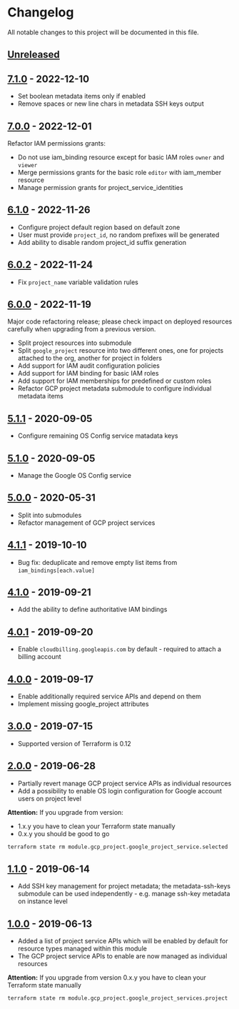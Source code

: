 # Changelog

All notable changes to this project will be documented in this file.

## [Unreleased]

## [7.1.0] - 2022-12-10

- Set boolean metadata items only if enabled
- Remove spaces or new line chars in metadata SSH keys output

## [7.0.0] - 2022-12-01

Refactor IAM permissions grants:

- Do not use iam_binding resource except for basic IAM roles `owner` and `viewer`
- Merge permissions grants for the basic role `editor` with iam_member resource
- Manage permission grants for project_service_identities

## [6.1.0] - 2022-11-26

- Configure project default region based on default zone
- User must provide `project_id`, no random prefixes will be generated
- Add ability to disable random project_id suffix generation

## [6.0.2] - 2022-11-24

- Fix `project_name` variable validation rules

## [6.0.0] - 2022-11-19

Major code refactoring release; please check impact on deployed resources carefully when upgrading from a previous
version.

- Split project resources into submodule
- Split `google_project` resource into two different ones, one for projects attached to the org, another for project in
  folders
- Add support for IAM audit configuration policies
- Add support for IAM binding for basic IAM roles
- Add support for IAM memberships for predefined or custom roles
- Refactor GCP project metadata submodule to configure individual metadata items

## [5.1.1] - 2020-09-05

- Configure remaining OS Config service matadata keys

## [5.1.0] - 2020-09-05

- Manage the Google OS Config service

## [5.0.0] - 2020-05-31

- Split into submodules
- Refactor management of GCP project services

## [4.1.1] - 2019-10-10

- Bug fix: deduplicate and remove empty list items from `iam_bindings[each.value]`

## [4.1.0] - 2019-09-21

- Add the ability to define authoritative IAM bindings

## [4.0.1] - 2019-09-20

- Enable `cloudbilling.googleapis.com` by default - required to attach a billing account

## [4.0.0] - 2019-09-17

- Enable additionally required service APIs and depend on them
- Implement missing google_project attributes

## [3.0.0] - 2019-07-15

- Supported version of Terraform is 0.12

## [2.0.0] - 2019-06-28

- Partially revert manage GCP project service APIs as individual resources
- Add a possibility to enable OS login configuration for Google account users on project level

__Attention:__ If you upgrade from version:

- 1.x.y you have to clean your Terraform state manually
- 0.x.y you should be good to go

```sh
terraform state rm module.gcp_project.google_project_service.selected
```

## [1.1.0] - 2019-06-14

- Add SSH key management for project metadata; the metadata-ssh-keys submodule can be used independently -  e.g. manage ssh-key metadata on instance level

## [1.0.0] - 2019-06-13

- Added a list of project service APIs which will be enabled by default for resource types managed within this module
- The GCP project service APIs to enable are now managed as individual resources

__Attention:__ If you upgrade from version 0.x.y you have to clean your Terraform state manually

```sh
terraform state rm module.gcp_project.google_project_services.project
```

[Unreleased]: https://github.com/nephosolutions/terraform-google-gcp-project/compare/v7.1.0...HEAD
[7.1.0]: https://github.com/nephosolutions/terraform-google-gcp-project/releases/tag/v7.1.0
[7.0.0]: https://github.com/nephosolutions/terraform-google-gcp-project/releases/tag/v7.0.0
[6.1.0]: https://github.com/nephosolutions/terraform-google-gcp-project/releases/tag/v6.1.0
[6.0.2]: https://github.com/nephosolutions/terraform-google-gcp-project/releases/tag/v6.0.2
[6.0.0]: https://github.com/nephosolutions/terraform-google-gcp-project/releases/tag/v6.0.0
[5.1.1]: https://github.com/nephosolutions/terraform-google-gcp-project/releases/tag/v5.1.1
[5.1.0]: https://github.com/nephosolutions/terraform-google-gcp-project/releases/tag/v5.1.0
[5.0.0]: https://github.com/nephosolutions/terraform-google-gcp-project/releases/tag/v5.0.0
[4.1.1]: https://github.com/nephosolutions/terraform-google-gcp-project/releases/tag/v4.1.1
[4.1.0]: https://github.com/nephosolutions/terraform-google-gcp-project/releases/tag/v4.1.0
[4.0.1]: https://github.com/nephosolutions/terraform-google-gcp-project/releases/tag/v4.0.1
[4.0.0]: https://github.com/nephosolutions/terraform-google-gcp-project/releases/tag/v4.0.0
[3.0.0]: https://github.com/nephosolutions/terraform-google-gcp-project/releases/tag/v3.0.0
[2.0.0]: https://github.com/nephosolutions/terraform-google-gcp-project/releases/tag/v2.0.0
[1.1.0]: https://github.com/nephosolutions/terraform-google-gcp-project/releases/tag/v1.1.0
[1.0.0]: https://github.com/nephosolutions/terraform-google-gcp-project/releases/tag/v1.0.0
[0.2.1]: https://github.com/nephosolutions/terraform-google-gcp-project/releases/tag/v0.2.1
[0.2.0]: https://github.com/nephosolutions/terraform-google-gcp-project/releases/tag/v0.2.0
[0.1.8]: https://github.com/nephosolutions/terraform-google-gcp-project/releases/tag/v0.1.8
[0.1.7]: https://github.com/nephosolutions/terraform-google-gcp-project/releases/tag/v0.1.7
[0.1.6]: https://github.com/nephosolutions/terraform-google-gcp-project/releases/tag/v0.1.6
[0.1.5]: https://github.com/nephosolutions/terraform-google-gcp-project/releases/tag/v0.1.5
[0.1.4]: https://github.com/nephosolutions/terraform-google-gcp-project/releases/tag/v0.1.4
[0.1.3]: https://github.com/nephosolutions/terraform-google-gcp-project/releases/tag/v0.1.3
[0.1.2]: https://github.com/nephosolutions/terraform-google-gcp-project/releases/tag/v0.1.2
[0.1.1]: https://github.com/nephosolutions/terraform-google-gcp-project/releases/tag/v0.1.1
[0.1.0]: https://github.com/nephosolutions/terraform-google-gcp-project/releases/tag/v0.1.0
